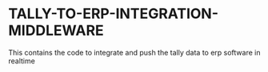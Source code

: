 # TALLY-TO-ERP-INTEGRATION-MIDDLEWARE
This contains the code to integrate and push the tally data to erp software in realtime
